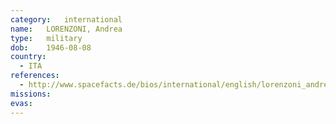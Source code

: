 ```yaml
---
category:	international
name:	LORENZONI, Andrea
type:	military
dob:	1946-08-08
country:
  - ITA
references:
  - http://www.spacefacts.de/bios/international/english/lorenzoni_andrea.htm
missions:
evas:
---
```

